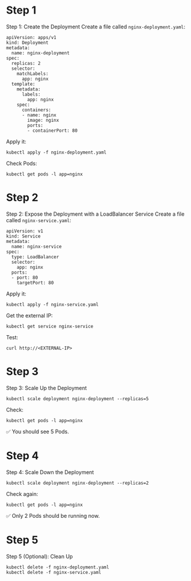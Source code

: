 <!-- Step-1 -->
# Step 1
Step 1: Create the Deployment
Create a file called ```nginx-deployment.yaml```:
```
apiVersion: apps/v1
kind: Deployment
metadata:
  name: nginx-deployment
spec:
  replicas: 2
  selector:
    matchLabels:
      app: nginx
  template:
    metadata:
      labels:
        app: nginx
    spec:
      containers:
      - name: nginx
        image: nginx
        ports:
        - containerPort: 80
```

Apply it: 
```
kubectl apply -f nginx-deployment.yaml
```

Check Pods:
```
kubectl get pods -l app=nginx
```



<!-- Step 2 -->
# Step 2
Step 2: Expose the Deployment with a LoadBalancer Service
Create a file called ```nginx-service.yaml```:
```
apiVersion: v1
kind: Service
metadata:
  name: nginx-service
spec:
  type: LoadBalancer
  selector:
    app: nginx
  ports:
  - port: 80
    targetPort: 80
```

Apply it:
```
kubectl apply -f nginx-service.yaml
```

Get the external IP:
```
kubectl get service nginx-service
```

Test:
```
curl http://<EXTERNAL-IP>
```

<!-- Step-3 -->
# Step 3
Step 3: Scale Up the Deployment
```
kubectl scale deployment nginx-deployment --replicas=5
```

Check:
```
kubectl get pods -l app=nginx
```
✅ You should see 5 Pods.

<!-- Step 4 -->
# Step 4
Step 4: Scale Down the Deployment
```
kubectl scale deployment nginx-deployment --replicas=2
```

Check again:
```
kubectl get pods -l app=nginx
```
✅ Only 2 Pods should be running now.


<!-- Step 5 -->
# Step 5
Step 5 (Optional): Clean Up
```
kubectl delete -f nginx-deployment.yaml
kubectl delete -f nginx-service.yaml
```


